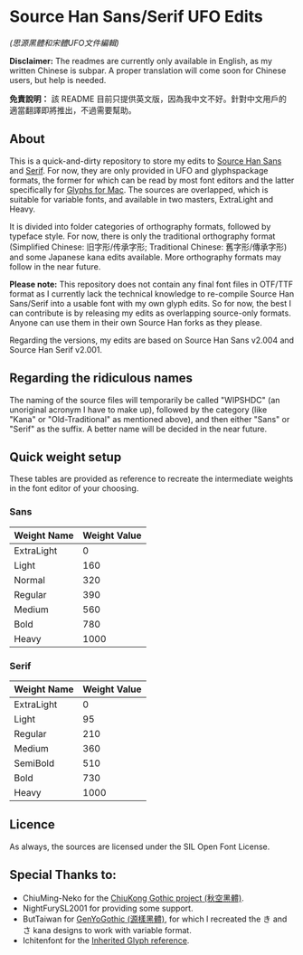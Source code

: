 # Source Han Sans/Serif UFO Edits

_(思源黑體和宋體UFO文件編輯)_

**Disclaimer:** The readmes are currently only available in English, as my written Chinese is subpar. A proper translation will come soon for Chinese users, but help is needed.

**免責說明：** 該 README 目前只提供英文版，因為我中文不好。針對中文用戶的適當翻譯即將推出，不過需要幫助。

## About
This is a quick-and-dirty repository to store my edits to [Source Han Sans](https://github.com/adobe-fonts/source-han-sans) and [Serif](https://github.com/adobe-fonts/source-han-serif). For now, they are only provided in UFO and glyphspackage formats, the former for which can be read by most font editors and the latter specifically for [Glyphs for Mac](https://glyphsapp.com/). The sources are overlapped, which is suitable for variable fonts, and available in two masters, ExtraLight and Heavy.

It is divided into folder categories of orthography formats, followed by typeface style. For now, there is only the traditional orthography format (Simplified Chinese: 旧字形/传承字形; Traditional Chinese: 舊字形/傳承字形) and some Japanese kana edits available. More orthography formats may follow in the near future.

**Please note:** This repository does not contain any final font files in OTF/TTF format as I currently lack the technical knowledge to re-compile Source Han Sans/Serif into a usable font with my own glyph edits. So for now, the best I can contribute is by releasing my edits as overlapping source-only formats. Anyone can use them in their own Source Han forks as they please.

Regarding the versions, my edits are based on Source Han Sans v2.004 and Source Han Serif v2.001.

## Regarding the ridiculous names

The naming of the source files will temporarily be called "WIPSHDC" (an unoriginal acronym I have to make up), followed by the category (like "Kana" or "Old-Traditional" as mentioned above), and then either "Sans" or "Serif" as the suffix. A better name will be decided in the near future.

## Quick weight setup

These tables are provided as reference to recreate the intermediate weights in the font editor of your choosing.

### Sans

Weight Name | Weight Value
-- | --
ExtraLight | 0
Light | 160
Normal | 320
Regular | 390
Medium | 560
Bold | 780
Heavy | 1000

### Serif

Weight Name | Weight Value
-- | --
ExtraLight | 0
Light | 95
Regular | 210
Medium | 360
SemiBold | 510
Bold | 730
Heavy | 1000

## Licence

As always, the sources are licensed under the SIL Open Font License.

## Special Thanks to:
* ChiuMing-Neko for the [ChiuKong Gothic project (秋空黑體)](https://github.com/ChiuMing-Neko/ChiuKongGothic).
* NightFurySL2001 for providing some support.
* ButTaiwan for [GenYoGothic (源樣黑體)](https://github.com/ButTaiwan/genyog-font), for which I recreated the き and さ kana designs to work with variable format.
* Ichitenfont for the [Inherited Glyph reference](https://github.com/ichitenfont/inheritedglyphs).
